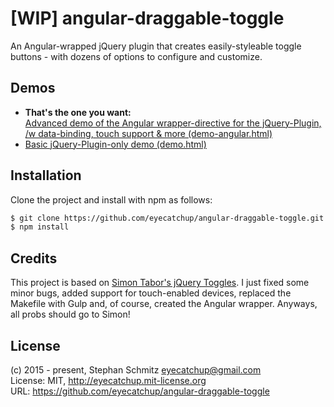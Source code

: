 # [WIP] angular-draggable-toggle

An Angular-wrapped jQuery plugin that creates easily-styleable toggle buttons - with dozens of options to configure and customize.

## Demos
- **That's the one you want:**<br>[Advanced demo of the Angular wrapper-directive for the jQuery-Plugin, /w data-binding, touch support & more (demo-angular.html)](http://eyecatchup.github.io/angular-draggable-toggle/demo-angular.html)  
- [Basic jQuery-Plugin-only demo (demo.html)](http://eyecatchup.github.io/angular-draggable-toggle/demo.html)  

## Installation

Clone the project and install with npm as follows:

```bash
$ git clone https://github.com/eyecatchup/angular-draggable-toggle.git
$ npm install
```

## Credits

This project is based on [Simon Tabor's jQuery Toggles](https://github.com/simontabor/jquery-toggles). I just fixed some minor bugs, added support for touch-enabled devices, replaced the Makefile with Gulp and, of course, created the Angular wrapper. Anyways, all probs should go to Simon! 

## License

(c) 2015 - present, Stephan Schmitz <eyecatchup@gmail.com>  
License: MIT, http://eyecatchup.mit-license.org  
URL: https://github.com/eyecatchup/angular-draggable-toggle  
